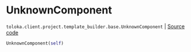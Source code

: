 # UnknownComponent
`toloka.client.project.template_builder.base.UnknownComponent` | [Source code](https://github.com/Toloka/toloka-kit/blob/v1.2.2/src/client/project/template_builder/base.py#L187)

```python
UnknownComponent(self)
```

